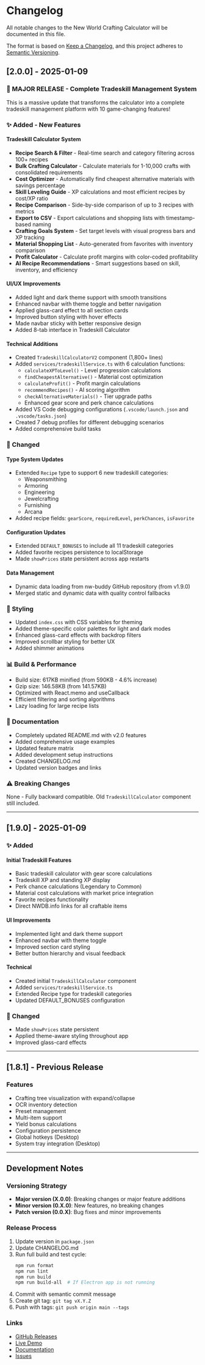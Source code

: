 # Changelog

All notable changes to the New World Crafting Calculator will be documented in this file.

The format is based on [Keep a Changelog](https://keepachangelog.com/en/1.0.0/),
and this project adheres to [Semantic Versioning](https://semver.org/spec/v2.0.0.html).

## [2.0.0] - 2025-01-09

### 🎉 MAJOR RELEASE - Complete Tradeskill Management System

This is a massive update that transforms the calculator into a complete tradeskill management platform with 10 game-changing features!

### ✨ Added - New Features

#### Tradeskill Calculator System
- **Recipe Search & Filter** - Real-time search and category filtering across 100+ recipes
- **Bulk Crafting Calculator** - Calculate materials for 1-10,000 crafts with consolidated requirements
- **Cost Optimizer** - Automatically find cheapest alternative materials with savings percentage
- **Skill Leveling Guide** - XP calculations and most efficient recipes by cost/XP ratio
- **Recipe Comparison** - Side-by-side comparison of up to 3 recipes with metrics
- **Export to CSV** - Export calculations and shopping lists with timestamp-based naming
- **Crafting Goals System** - Set target levels with visual progress bars and XP tracking
- **Material Shopping List** - Auto-generated from favorites with inventory comparison
- **Profit Calculator** - Calculate profit margins with color-coded profitability
- **AI Recipe Recommendations** - Smart suggestions based on skill, inventory, and efficiency

#### UI/UX Improvements
- Added light and dark theme support with smooth transitions
- Enhanced navbar with theme toggle and better navigation
- Applied glass-card effect to all section cards
- Improved button styling with hover effects
- Made navbar sticky with better responsive design
- Added 8-tab interface in Tradeskill Calculator

#### Technical Additions
- Created `TradeskillCalculatorV2` component (1,800+ lines)
- Added `services/tradeskillService.ts` with 6 calculation functions:
  - `calculateXPToLevel()` - Level progression calculations
  - `findCheapestAlternative()` - Material cost optimization
  - `calculateProfit()` - Profit margin calculations
  - `recommendRecipes()` - AI scoring algorithm
  - `checkAlternativeMaterials()` - Tier upgrade paths
  - Enhanced gear score and perk chance calculations
- Added VS Code debugging configurations (`.vscode/launch.json` and `.vscode/tasks.json`)
- Created 7 debug profiles for different debugging scenarios
- Added comprehensive build tasks

### 🔧 Changed

#### Type System Updates
- Extended `Recipe` type to support 6 new tradeskill categories:
  - Weaponsmithing
  - Armoring
  - Engineering
  - Jewelcrafting
  - Furnishing
  - Arcana
- Added recipe fields: `gearScore`, `requiredLevel`, `perkChances`, `isFavorite`

#### Configuration Updates
- Extended `DEFAULT_BONUSES` to include all 11 tradeskill categories
- Added favorite recipes persistence to localStorage
- Made `showPrices` state persistent across app restarts

#### Data Management
- Dynamic data loading from nw-buddy GitHub repository (from v1.9.0)
- Merged static and dynamic data with quality control fallbacks

### 🎨 Styling

- Updated `index.css` with CSS variables for theming
- Added theme-specific color palettes for light and dark modes
- Enhanced glass-card effects with backdrop filters
- Improved scrollbar styling for better UX
- Added shimmer animations

### 📊 Build & Performance

- Build size: 617KB minified (from 590KB - 4.6% increase)
- Gzip size: 146.58KB (from 141.57KB)
- Optimized with React.memo and useCallback
- Efficient filtering and sorting algorithms
- Lazy loading for large recipe lists

### 📝 Documentation

- Completely updated README.md with v2.0 features
- Added comprehensive usage examples
- Updated feature matrix
- Added development setup instructions
- Created CHANGELOG.md
- Updated version badges and links

### ⚠️ Breaking Changes

None - Fully backward compatible. Old `TradeskillCalculator` component still included.

---

## [1.9.0] - 2025-01-09

### ✨ Added

#### Initial Tradeskill Features
- Basic tradeskill calculator with gear score calculations
- Tradeskill XP and standing XP display
- Perk chance calculations (Legendary to Common)
- Material cost calculations with market price integration
- Favorite recipes functionality
- Direct NWDB.info links for all craftable items

#### UI Improvements
- Implemented light and dark theme support
- Enhanced navbar with theme toggle
- Improved section card styling
- Better button hierarchy and visual feedback

#### Technical
- Created initial `TradeskillCalculator` component
- Added `services/tradeskillService.ts`
- Extended Recipe type for tradeskill categories
- Updated DEFAULT_BONUSES configuration

### 🔧 Changed
- Made `showPrices` state persistent
- Applied theme-aware styling throughout app
- Improved glass-card effects

---

## [1.8.1] - Previous Release

### Features
- Crafting tree visualization with expand/collapse
- OCR inventory detection
- Preset management
- Multi-item support
- Yield bonus calculations
- Configuration persistence
- Global hotkeys (Desktop)
- System tray integration (Desktop)

---

## Development Notes

### Versioning Strategy
- **Major version (X.0.0)**: Breaking changes or major feature additions
- **Minor version (0.X.0)**: New features, no breaking changes
- **Patch version (0.0.X)**: Bug fixes and minor improvements

### Release Process
1. Update version in `package.json`
2. Update CHANGELOG.md
3. Run full build and test cycle:
   ```bash
   npm run format
   npm run lint
   npm run build
   npm run build-all  # If Electron app is not running
   ```
4. Commit with semantic commit message
5. Create git tag: `git tag vX.Y.Z`
6. Push with tags: `git push origin main --tags`

### Links
- [GitHub Releases](https://github.com/involvex/newworld-dailycraft-calc/releases)
- [Live Demo](https://involvex.github.io/newworld-dailycraft-calc/)
- [Documentation](docs/documentation.html)
- [Issues](https://github.com/involvex/newworld-dailycraft-calc/issues)

